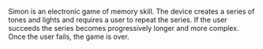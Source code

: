  Simon is an electronic game of memory skill.
The device creates a series of tones and lights and requires a user to repeat the series. If the user succeeds the series becomes progressively longer and more complex. Once the user fails, the game is over.
